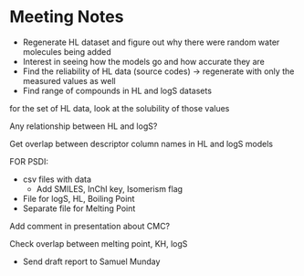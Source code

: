 # Meeting Notes

- Regenerate HL dataset and figure out why there were random water molecules being added
- Interest in seeing how the models go and how accurate they are
- Find the reliability of HL data (source codes) ->  regenerate with only the measured values as well
- Find range of compounds in HL and logS datasets

for the set of HL data, look at the solubility of those values

Any relationship between HL and logS?

Get overlap between descriptor column names in HL and logS models

FOR PSDI:  

- csv files with data
  - Add SMILES, InChI key, Isomerism flag
- File for logS, HL, Boiling Point
- Separate file for Melting Point

Add comment in presentation about CMC?

Check overlap between melting point, KH, logS

- Send draft report to Samuel Munday
